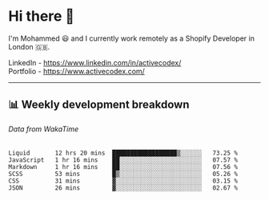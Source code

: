 # Hi there 👋

I'm Mohammed 😃 and I currently work remotely as a Shopify Developer in London 🇬🇧.

LinkedIn - https://www.linkedin.com/in/activecodex/
<br/>
Portfolio - https://www.activecodex.com/

---

## 📊 Weekly development breakdown
###### Data from WakaTime

<!--START_SECTION:waka-->

```text
Liquid       12 hrs 20 mins  ██████████████████▒░░░░░░   73.25 %
JavaScript   1 hr 16 mins    ██░░░░░░░░░░░░░░░░░░░░░░░   07.57 %
Markdown     1 hr 16 mins    ██░░░░░░░░░░░░░░░░░░░░░░░   07.56 %
SCSS         53 mins         █▒░░░░░░░░░░░░░░░░░░░░░░░   05.26 %
CSS          31 mins         ▓░░░░░░░░░░░░░░░░░░░░░░░░   03.15 %
JSON         26 mins         ▓░░░░░░░░░░░░░░░░░░░░░░░░   02.67 %
```

<!--END_SECTION:waka-->
